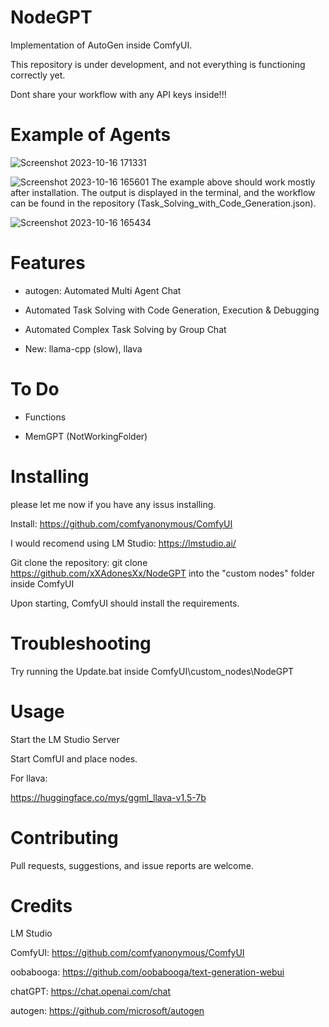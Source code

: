 # NodeGPT
Implementation of AutoGen inside ComfyUI.

This repository is under development, and not everything is functioning correctly yet.

Dont share your workflow with any API keys inside!!!

# Example of Agents 

![Screenshot 2023-10-16 171331](https://github.com/xXAdonesXx/NodeGPT/assets/66518617/3f7aaef7-3525-4331-8445-82f5be719b60)


![Screenshot 2023-10-16 165601](https://github.com/xXAdonesXx/NodeGPT/assets/66518617/226498be-fd20-4db8-821f-40e3b22b09ec)
The example above should work mostly after installation. The output is displayed in the terminal, and the workflow can be found in the repository (Task_Solving_with_Code_Generation.json).


![Screenshot 2023-10-16 165434](https://github.com/xXAdonesXx/NodeGPT/assets/66518617/9b694d65-f890-415d-9075-9d1bcbd92b12)


# Features
- autogen: Automated Multi Agent Chat
  
- Automated Task Solving with Code Generation, Execution & Debugging

- Automated Complex Task Solving by Group Chat
  
- New: llama-cpp (slow), llava

# To Do

- Functions

- MemGPT (NotWorkingFolder)

# Installing
please let me now if you have any issus installing.

Install: https://github.com/comfyanonymous/ComfyUI

I would recomend using LM Studio: https://lmstudio.ai/

Git clone the repository: git clone https://github.com/xXAdonesXx/NodeGPT into the "custom nodes" folder inside ComfyUI

Upon starting, ComfyUI should install the requirements.

# Troubleshooting
Try running the Update.bat inside ComfyUI\custom_nodes\NodeGPT

# Usage
Start the LM Studio Server

Start ComfUI and place nodes.

For llava:

https://huggingface.co/mys/ggml_llava-v1.5-7b

# Contributing
Pull requests, suggestions, and issue reports are welcome.

# Credits
LM Studio

ComfyUI: https://github.com/comfyanonymous/ComfyUI

oobabooga: https://github.com/oobabooga/text-generation-webui

chatGPT: https://chat.openai.com/chat

autogen: https://github.com/microsoft/autogen
